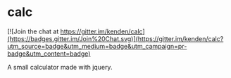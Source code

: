 calc
====

[![Join the chat at https://gitter.im/kenden/calc](https://badges.gitter.im/Join%20Chat.svg)](https://gitter.im/kenden/calc?utm_source=badge&utm_medium=badge&utm_campaign=pr-badge&utm_content=badge)

A small calculator made with jquery.
